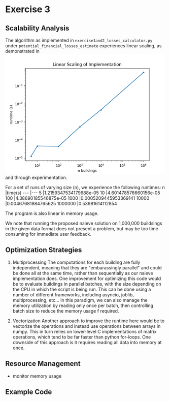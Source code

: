 # Exercise 3

## Scalability Analysis
The algorithm as implemented in `exercise1and2_losses_calculator.py` under `potential_financial_losses_estimate` experiences linear scaling, as demonstrated in ![image of scaling](takehome/benchmark.png) and through experimentation.

For a set of runs of varying size (n), we experience the following runtimes: 
n       |time(s)
---     |---
5       |1.2159347534179688e-05
10      |4.601478576660156e-05
100     |4.38690185546875e-05
1000    |0.0005209445953369141
10000   |0.00467681884765625
1000000 |0.53981614112854

The program is also linear in memory usage.

We note that running the proposed naieve solution on 1,000,000 buildsings in the given data format does not present a problem, but may be too time consuming for immediate user feedback.

## Optimization Strategies

1. Multiprocessing
The computations for each building are fully independent, meaning that they are "embarassingly parallel" and could be done all at the same time, rather than sequentially as our naieve implementation does.  One improvement for optimizing this code would be to evaluate buildings in parallel batches, with the size depending on the CPU in which the script is being run.  This can be done using a number of different frameworks, including asyncio, joblib, multiprocessing, etc...  In this paradigm, we can also manage the memory utilization by reading only once per batch, then controlling batch size to reduce the memory usage f required.

2. Vectorization
Another approach to improve the runtime here would be to vectorize the operations and instead use operations between arrays in numpy.  This in turn relies on lower-level C implementations of matrix operations, which tend to be far faster than python for-loops. One downside of this approach is it requires reading all data into memory at once.


## Resource Management

- monitor memory usage


## Example Code